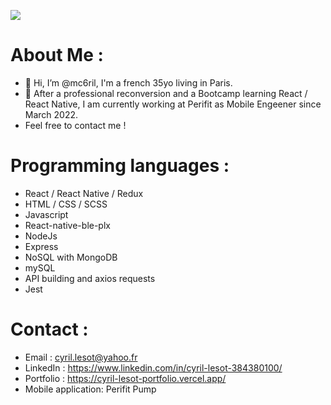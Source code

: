 ![](https://komarev.com/ghpvc/?username=mc6ril)

# About Me :

- 👋 Hi, I’m @mc6ril, I'm a french 35yo living in Paris.
- 🌱 After a professional reconversion and a Bootcamp learning React / React Native, I am currently working at Perifit as Mobile Engeener since March 2022. 
- Feel free to contact me !

# Programming languages : 
-   React / React Native / Redux
-   HTML / CSS / SCSS
-   Javascript
-   React-native-ble-plx
-   NodeJs
-   Express
-   NoSQL with MongoDB
-   mySQL
-   API building and axios requests
-   Jest

# Contact : 
- Email : cyril.lesot@yahoo.fr 
- LinkedIn : https://www.linkedin.com/in/cyril-lesot-384380100/
- Portfolio : https://cyril-lesot-portfolio.vercel.app/
- Mobile application: Perifit Pump 

<!---
mc6ril/mc6ril is a ✨ special ✨ repository because its `README.md` (this file) appears on your GitHub profile.
You can click the Preview link to take a look at your changes.
--->

